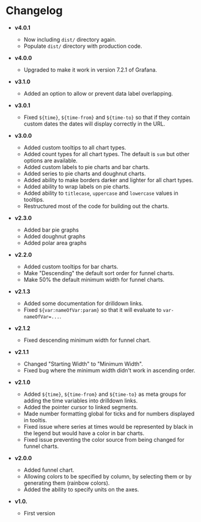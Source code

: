 # Changelog

- **v4.0.1**
  - Now including `dist/` directory again.
  - Populate `dist/` directory with production code.

- **v4.0.0**
  - Upgraded to make it work in version 7.2.1 of Grafana.

- **v3.1.0**
  - Added an option to allow or prevent data label overlapping.

- **v3.0.1**
  - Fixed `${time}`, `${time-from}` and `${time-to}` so that if they contain custom dates the dates will display correctly in the URL.

- **v3.0.0**
  - Added custom tooltips to all chart types.
  - Added count types for all chart types.  The default is `sum` but other options are available.
  - Added custom labels to pie charts and bar charts.
  - Added series to pie charts and doughnut charts.
  - Added ability to make borders darker and lighter for all chart types.
  - Added ability to wrap labels on pie charts.
  - Added ability to `titlecase`, `uppercase` and `lowercase` values in tooltips.
  - Restructured most of the code for building out the charts.

- **v2.3.0**
  - Added bar pie graphs
  - Added doughnut graphs
  - Added polar area graphs

- **v2.2.0**
  - Added custom tooltips for bar charts.
  - Make "Descending" the default sort order for funnel charts.
  - Make 50% the default minimum width for funnel charts.

- **v2.1.3**
  - Added some documentation for drilldown links.
  - Fixed `${var:nameOfVar:param}` so that it will evaluate to `var-nameOfVar=...`.

- **v2.1.2**
  - Fixed descending minimum width for funnel chart.

- **v2.1.1**
  - Changed "Starting Width" to "Minimum Width".
  - Fixed bug where the minimum width didn't work in ascending order.

- **v2.1.0**
  - Added `${time}`, `${time-from}` and `${time-to}` as meta groups for adding the time variables into drilldown links.
  - Added the pointer cursor to linked segments.
  - Made number formatting global for ticks and for numbers displayed in tooltis.
  - Fixed issue where series at times would be represented by black in the legend but would have a color in bar charts.
  - Fixed issue preventing the color source from being changed for funnel charts.

- **v2.0.0**
  - Added funnel chart.
  - Allowing colors to be specified by column, by selecting them or by generating them (rainbow colors).
  - Added the ability to specify units on the axes.


- **v1.0.**
  - First version
